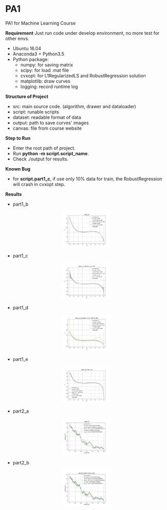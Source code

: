 # PA1
PA1 for Machine Learning Course


**Requirement**
Just run code under develop environment, no more test for other envs. 
  - Ubuntu 16.04
  - Anaconda3 + Python3.5
  - Python package: 
      - numpy: for saving matrix
      - scipy: for load .mat file
      - cvxopt: for L1RegularizedLS and RobustRegression solution
      - matplotlib: draw curves
      - logging: record runtime log


**Structure of Project**
  - src: main source code. (algorithm, drawer and dataloader)
  - script: runable scripts
  - dataset: readable format of data
  - output:  path to save curves' images
  - canvas:  file from course website
 
 
**Step to Run**
  - Enter the root path of project.
  - Run **python -m script.script_name**.
  - Check ./output for results.


**Known Bug**
  - for **script.part1_c**, if use only 10% data for train, the RobustRegression will crash in cvxopt step. 
  
  
**Results**
  - part1_b
<center>
<img src="output/part1/part1_b.jpg" width="30%" height="30%" />
</center>

  - part1_c  
<center>
<img src="output/part1/part1_c_sub=0.5_run=10.jpg" width="30%" height="30%" />
</center>

  - part1_d
<center>
<img src="output/part1/part1_d_outliders: [(11, -98515.89)].jpg" width="30%" height="30%" />
</center>

  - part1_e
<center>
<img src="output/part1/part1_e-order=10.jpg" width="30%" height="30%" />
</center>

  - part2_a
<center>
<img src="output/part2/part2_a.jpg" width="30%" height="30%" />
</center>

  - part2_b
<center>
<img src="output/part2/part2_b_trans=2nd_order.jpg" width="30%" height="30%" />
</center>
